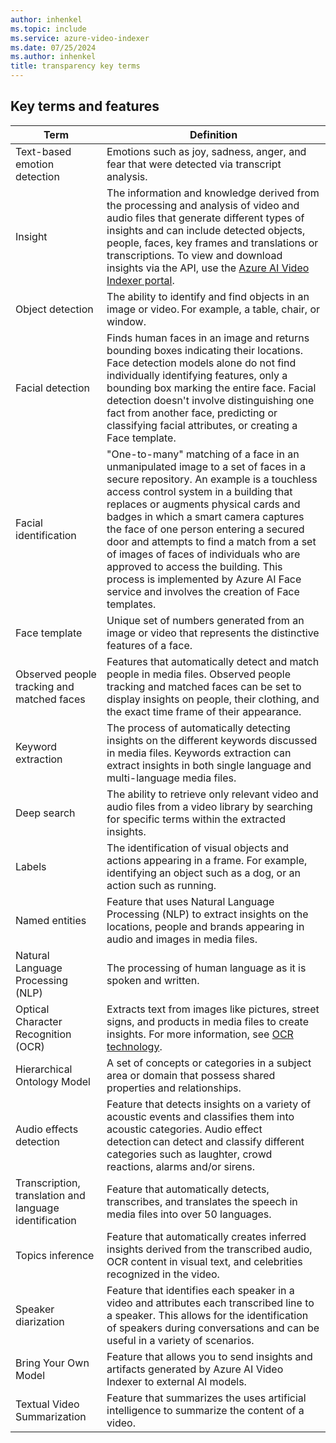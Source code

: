 ```yaml
---
author: inhenkel
ms.topic: include 
ms.service: azure-video-indexer
ms.date: 07/25/2024
ms.author: inhenkel
title: transparency key terms
---
```


## Key terms and features

| Term | Definition |
|--|--|
| Text-based emotion detection | Emotions such as joy, sadness, anger, and fear that were detected via transcript analysis. |
| Insight | The information and knowledge derived from the processing and analysis of video and audio files that generate different types of insights and can include detected objects, people, faces, key frames and translations or transcriptions. To view and download insights via the API, use the [Azure AI Video Indexer portal](https://api-portal.videoindexer.ai/). |
| Object detection | The ability to identify and find objects in an image or video. For example, a table, chair, or window. |
| Facial detection | Finds human faces in an image and returns bounding boxes indicating their locations. Face detection models alone do not find individually identifying features, only a bounding box marking the entire face. Facial detection doesn't involve distinguishing one fact from another face, predicting or classifying facial attributes, or creating a Face template. |
| Facial identification | "One-to-many" matching of a face in an unmanipulated image to a set of faces in a secure repository. An example is a touchless access control system in a building that replaces or augments physical cards and badges in which a smart camera captures the face of one person entering a secured door and attempts to find a match from a set of images of faces of individuals who are approved to access the building. This process is implemented by Azure AI Face service and involves the creation of Face templates. |
| Face template | Unique set of numbers generated from an image or video that represents the distinctive features of a face. |
| Observed people tracking and matched faces | Features that automatically detect and match people in media files. Observed people tracking and matched faces can be set to display insights on people, their clothing, and the exact time frame of their appearance. |
| Keyword extraction | The process of automatically detecting insights on the different keywords discussed in media files. Keywords extraction can extract insights in both single language and multi-language media files. |
| Deep search | The ability to retrieve only relevant video and audio files from a video library by searching for specific terms within the extracted insights. |
| Labels | The identification of visual objects and actions appearing in a frame. For example, identifying an object such as a dog, or an action such as running. |
| Named entities | Feature that uses Natural Language Processing (NLP) to extract insights on the locations, people and brands appearing in audio and images in media files. |
| Natural Language Processing (NLP) | The processing of human language as it is spoken and written. |
| Optical Character Recognition (OCR) | Extracts text from images like pictures, street signs, and products in media files to create insights. For more information, see [OCR technology](/azure/ai-services/computer-vision/overview-ocr). |
| Hierarchical Ontology Model | A set of concepts or categories in a subject area or domain that possess shared properties and relationships. |
| Audio effects detection | Feature that detects insights on a variety of acoustic events and classifies them into acoustic categories. Audio effect detection can detect and classify different categories such as laughter, crowd reactions, alarms and/or sirens. |
| Transcription, translation and language identification | Feature that automatically detects, transcribes, and translates the speech in media files into over 50 languages.  |
| Topics inference | Feature that automatically creates inferred insights derived from the transcribed audio, OCR content in visual text, and celebrities recognized in the video.  |
| Speaker diarization | Feature that identifies each speaker in a video and attributes each transcribed line to a speaker. This allows for the identification of speakers during conversations and can be useful in a variety of scenarios. |
| Bring Your Own Model | Feature that allows you to send insights and artifacts generated by Azure AI Video Indexer to external AI models. |
| Textual Video Summarization | Feature that summarizes the uses artificial intelligence to summarize the content of a video. |